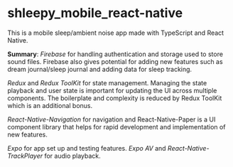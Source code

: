 # shleepy_mobile_react-native

This is a mobile sleep/ambient noise app made with TypeScript and React Native.

**Summary**:
_Firebase_ for handling authentication and storage used to store sound files. Firebase also gives potential for adding new features such as dream journal/sleep journal and adding data for sleep tracking.

_Redux_ and _Redux ToolKit_ for state management. Managing the state playback and user state is important for updating the UI across multiple components. The boilerplate and complexity is reduced by Redux ToolKit which is an additional bonus.

_React-Native-Navigation_ for navigation and React-Native-Paper is a UI component library that helps for rapid development and implementation of new features.

_Expo_ for app set up and testing features.
_Expo AV_ and _React-Native-TrackPlayer_ for audio playback.
